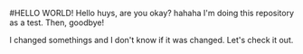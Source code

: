 #HELLO WORLD! 
Hello huys, are you okay? hahaha
I'm doing this repository as a test. Then, goodbye!

I changed somethings and I don't know if it was changed.
Let's check it out.
